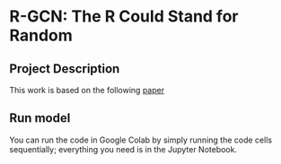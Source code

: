 # R-GCN: The R Could Stand for Random
## Project Description
This work is based on the following [paper](https://arxiv.org/abs/2203.02424)
## Run model
You can run the code in Google Colab by simply running the code cells sequentially; everything you need is in the Jupyter Notebook.
